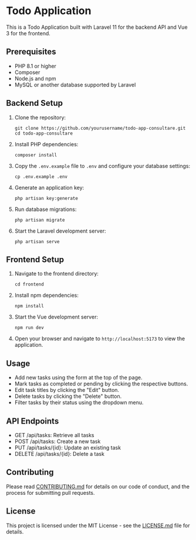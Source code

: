 # Todo Application

This is a Todo Application built with Laravel 11 for the backend API and Vue 3 for the frontend.

## Prerequisites

- PHP 8.1 or higher
- Composer
- Node.js and npm
- MySQL or another database supported by Laravel

## Backend Setup

1. Clone the repository:
   ```
   git clone https://github.com/yourusername/todo-app-consultare.git
   cd todo-app-consultare
   ```

2. Install PHP dependencies:
   ```
   composer install
   ```

3. Copy the `.env.example` file to `.env` and configure your database settings:
   ```
   cp .env.example .env
   ```

4. Generate an application key:
   ```
   php artisan key:generate
   ```

5. Run database migrations:
   ```
   php artisan migrate
   ```

6. Start the Laravel development server:
   ```
   php artisan serve
   ```

## Frontend Setup

1. Navigate to the frontend directory:
   ```
   cd frontend
   ```

2. Install npm dependencies:
   ```
   npm install
   ```

3. Start the Vue development server:
   ```
   npm run dev
   ```

4. Open your browser and navigate to `http://localhost:5173` to view the application.

## Usage

- Add new tasks using the form at the top of the page.
- Mark tasks as completed or pending by clicking the respective buttons.
- Edit task titles by clicking the "Edit" button.
- Delete tasks by clicking the "Delete" button.
- Filter tasks by their status using the dropdown menu.

## API Endpoints

- GET /api/tasks: Retrieve all tasks
- POST /api/tasks: Create a new task
- PUT /api/tasks/{id}: Update an existing task
- DELETE /api/tasks/{id}: Delete a task

## Contributing

Please read [CONTRIBUTING.md](CONTRIBUTING.md) for details on our code of conduct, and the process for submitting pull requests.

## License

This project is licensed under the MIT License - see the [LICENSE.md](LICENSE.md) file for details.